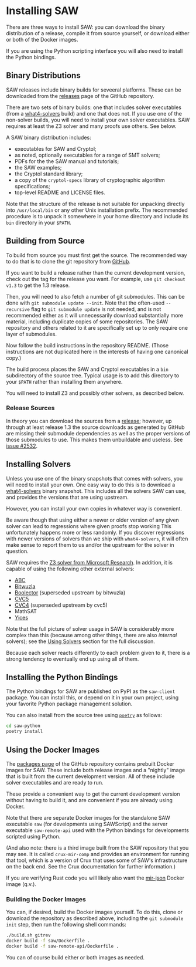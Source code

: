 # Installing SAW

There are three ways to install SAW: you can download the binary
distribution of a release, compile it from source yourself, or
download either or both of the Docker images.

If you are using the Python scripting interface you will also need to
install the Python bindings.

## Binary Distributions

SAW releases include binary builds for seveeral platforms.
These can be downloaded from the
[releases](https://github.com/GaloisInc/saw-script/releases)
page of the GitHub repository.

There are two sets of binary builds: one that includes solver
executables (from a
[what4-solvers](https://github.com/GaloisInc/what4-solvers)
build)
and one that does not.
If you use one of the non-solver builds, you will need to install
your own solver executables.
SAW requires at least the Z3 solver and many proofs use others.
See below.

A SAW binary distribution includes:
 - executables for SAW and Cryptol;
 - as noted, optionally executables for a range of SMT solvers;
 - PDFs for the the SAW manual and tutorials;
 - the SAW examples;
 - the Cryptol standard library;
 - a copy of the `cryptol-specs` library of cryptographic algorithm specifications;
 - top-level README and LICENSE files.

Note that the structure of the release is not suitable for unpacking
directly into `/usr/local/bin` or any other Unix installation prefix.
The recommended procedure is to unpack it somewhere in your home directory
and include its `bin` directory in your `$PATH`.


## Building from Source

To build from source you must first get the source.
The recommended way to do that is to clone the git repository from
[GitHub](https://github.com/GaloisInc/saw-script).

If you want to build a release rather than the current development
version, check out the tag for the release you want.
For example, use `git checkout v1.3` to get the 1.3 release.

Then, you will need to also fetch a number of git submodules.
This can be done with `git submodule update --init`.
Note that the often-used `--recursive` flag to `git submodule update`
is not needed, and is not recommended either as it will unnecessarily
download substantially more material, including duplicate copies of
some repositories.
The SAW repository and others related to it are specifically set up to
only require one layer of submodules.

Now follow the build instructions in the repository README.
(Those instructions are not duplicated here in the interests of having
one canonical copy.)

The build process places the SAW and Cryptol executables in a `bin`
subdirectory of the source tree.
Typical usage is to add this directory to your `$PATH` rather than
installing them anywhere.

You will need to install Z3 and possibly other solvers, as described
below.

### Release Sources

In theory you can download the sources from a
[release](https://github.com/GaloisInc/saw-script/releases);
however, up through at least release 1.3 the source downloads as
generated by GitHub are missing their submodule dependencies as
well as the proper versions of those submodules to use.
This makes them unbuildable and useless.
See [issue #2532](https://github.com/GaloisInc/saw-script/issues/2532).


## Installing Solvers

Unless you use one of the binary snapshots that comes with solvers,
you will need to install your own.
One easy way to do this is to download a
[what4-solvers](https://github.com/GaloisInc/what4-solvers)
binary snapshot.
This includes all the solvers SAW can use, and provides the versions
that are using upstream.

However, you can install your own copies in whatever way is convenient.

Be aware though that using either a newer or older version of any
given solver can lead to regressions where given proofs stop working
This unfortunately happens more or less randomly.
If you discover regressions with newer versions of solvers than we
ship with `what4-solvers`, it will often make sense to report them to
us and/or the upstream for the solver in question.

SAW requires the [Z3 solver from Microsoft Research](https://github.com/Z3Prover/z3).
In addition, it is capable of using the following other external solvers:
 - [ABC](https://github.com/berkeley-abc/abc)
 - [Bitwuzla](https://github.com/bitwuzla/bitwuzla)
 - [Boolector](https://github.com/Boolector/boolector) (superseded upstream by bitwuzla)
 - [CVC5](https://github.com/cvc5/cvc5)
 - [CVC4](https://github.com/CVC4/CVC4-archived) (superseded upstream by cvc5)
 - MathSAT
 - [Yices](https://github.com/SRI-CSL/yices2)

Note that the full picture of solver usage in SAW is considerably more
complex than this (because among other things, there are also
_internal_ solvers); see the [Using Solvers](using-solvers) section
for the full discussion.

Because each solver reacts differently to each problem given to it,
there is a strong tendency to eventually end up using all of them.


## Installing the Python Bindings

The Python bindings for SAW are published on PyPI as the `saw-client`
package.
You can install this, or depend on it in your own project, using your
favorite Python package management solution.

You can also install from the source tree using
[`poetry`](https://python-poetry.org/docs/#installation)
as follows:
```sh
cd saw-python
poetry install
```


## Using the Docker Images

The
[packages page](https://github.com/orgs/GaloisInc/packages/container/package/saw)
of the GitHub repository contains prebuilt Docker images for SAW.
These include both release images and a "nightly" image that is built
from the current development version.
All of these include solver executables and are ready to run.

These provide a convenient way to get the current development version
without having to build it, and are convenient if you are already
using Docker.

Note that there are separate Docker images for the standalone SAW
executable `saw` (for developments using SAWScript) and the
server executable `saw-remote-api` used with the Python bindings
for developments scripted using Python.

(And also note: there is a third image built from the SAW repository
that you may see.
It is called `crux-mir-comp` and provides an environment for running
that tool, which is a version of Crux that uses some of SAW's
infrastructure on the back end.
See the Crux documentation for further information.)
<!--
XXX: make sure that you can actually find such information...
-->

If you are verifying Rust code you will likely also want the
[mir-json](https://github.com/GaloisInc/mir-json) Docker image
(q.v.).

<!--
XXX: describe what you get
-->

### Building the Docker Images

You can, if desired, build the Docker images yourself.
To do this, clone or download the repository as described above,
including the `git submodule init` step, then run the following
shell commands:

```sh
./build.sh gitrev
docker build -f saw/Dockerfile .
docker build -f saw-remote-api/Dockerfile .
```

You can of course build either or both images as needed.

